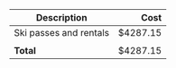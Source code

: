 | Description                                       |     Cost |
| ------------------------------------------------- | --------:|
| Ski passes and rentals                            | $4287.15 |
|                                                   |          |
| **Total**                                         | $4287.15 |
